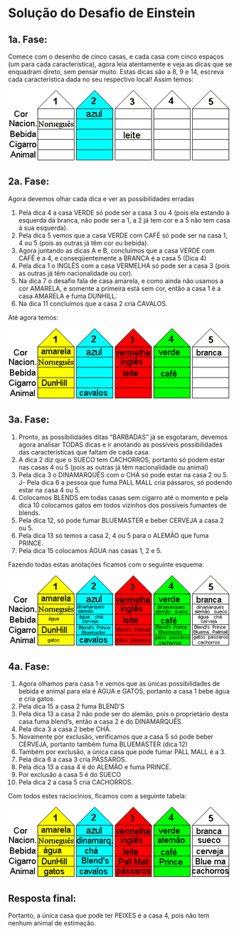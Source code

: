 # Solução do Desafio de Einstein

## 1a. Fase:

Comece com o desenho de cinco casas, e cada casa com cinco espaços (um para cada característica), agora leia atentamente e veja as dicas que se enquadram direto, sem pensar muito. Estas dicas são a 8, 9 e 14, escreva cada característica dada no seu respectivo local! Assim temos:

![Quadro Inicial](imagens/quadro1.png)

## 2a. Fase:

Agora devemos olhar cada dica e ver as possibilidades erradas

1. Pela dica 4 a casa VERDE só pode ser a casa 3 ou 4 (pois ela estando à esquerda da branca, não pode ser a 1, a 2 já tem cor e a 5 não tem casa á sua esquerda).
1. Pela dica 5 vemos que a casa VERDE com CAFÉ só pode ser na casa 1, 4 ou 5 (pois as outras já têm cor ou bebida).
1. Agora juntando as dicas A e B, concluímos que a casa VERDE com CAFÉ é a 4, e conseqüentemente a BRANCA é a casa 5 (Dica 4)
1. Pela dica 1 o INGLÊS com a casa VERMELHA só pode ser a casa 3 (pois as outras já têm nacionalidade ou cor).
1. Na dica 7 o desafio fala de casa amarela, e como ainda não usamos a cor AMARELA, e somente a primeira está sem cor, então a casa 1 é a casa AMARELA e fuma DUNHILL.
1. Na dica 11 concluímos que a casa 2 cria CAVALOS.

Até agora temos:

![Quadro Colorido](imagens/quadro2.png)

## 3a. Fase:

1. Pronto, as possibilidades ditas “BARBADAS” já se esgotaram, devemos agora analisar TODAS dicas e ir anotando as possíveis possibilidades das características que faltam de cada casa.
1. A dica 2 diz que o SUECO tem CACHORROS, portanto só podem estar nas casas 4 ou 5 (pois as outras já têm nacionalidade ou animal)
1. Pela dica 3 o DINAMARQUÊS com o CHÁ só pode estar na casa 2 ou 5.
J- Pela dica 6 a pessoa que fuma PALL MALL cria pássaros, só podendo estar na casa 4 ou 5.
1. Colocamos BLENDS em todas casas sem cigarro até o momento e pela dica 10 colocamos gatos em todos vizinhos dos possíveis fumantes de blends.
1. Pela dica 12, só pode fumar BLUEMASTER e beber CERVEJA a casa 2 ou 5.
1. Pela dica 13 só temos a casa 2, 4 ou 5 para o ALEMÃO que fuma PRINCE.
1. Pela dica 15 colocamos ÁGUA nas casas 1, 2 e 5.

Fazendo todas estas anotações ficamos com o seguinte esquema:

![Quadro com Possibilidades](imagens/quadro3.png)

## 4a. Fase:

1. Agora olhamos para casa 1 e vemos que as únicas possibilidades de bebida e animal para ela é ÁGUA e GATOS, portanto a casa 1 bebe água e cria gatos.
1. Pela dica 15 a casa 2 fuma BLEND’S
1. Pela dica 13 a casa 2 não pode ser do alemão, pois o proprietário desta casa fuma blend’s, então a casa 2 é do DINAMARQUÊS.
1. Pela dica 3 a casa 2 bebe CHÁ.
1. Novamente por exclusão, verificamos que a casa 5 só pode beber CERVEJA, portanto também fuma BLUEMASTER (dica 12)
1. Também por exclusão, a única casa que pode fumar PALL MALL é a 3.
1. Pela dica 6 a casa 3 cria PÁSSAROS.
1. Pela dica 13 a casa 4 é do ALEMÃO e fuma PRINCE.
1. Por exclusão a casa 5 é do SUECO
1. Pela dica 2 a casa 5 cria CACHORROS.

Com todos estes raciocínios, ficamos com a seguinte tabela:

![Quadro Preenchido](imagens/quadro4.png)

## Resposta final:

Portanto, a única casa que pode ter PEIXES é a casa 4, pois não tem nenhum animal de estimação.

